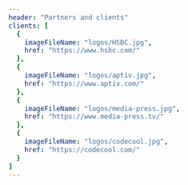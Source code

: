 ```yaml
---
header: "Partners and clients"
clients: [
  {
    imageFileName: "logos/HSBC.jpg",
    href: "https://www.hsbc.com/"
  },
  {
    imageFileName: "logos/aptiv.jpg",
    href: "https://www.aptiv.com/"
  },
  {
    imageFileName: "logos/media-press.jpg",
    href: "https://www.media-press.tv/"
  },
  {
    imageFileName: "logos/codecool.jpg",
    href: "https://codecool.com/"
  }
]
---
```

